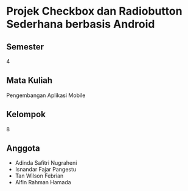 # Projek Checkbox dan Radiobutton Sederhana berbasis Android

## Semester
4

## Mata Kuliah
Pengembangan Aplikasi Mobile

## Kelompok
8

## Anggota 
- Adinda Safitri Nugraheni
- Isnandar Fajar Pangestu
- Tan Wilson Febrian
- Alfin Rahman Hamada
